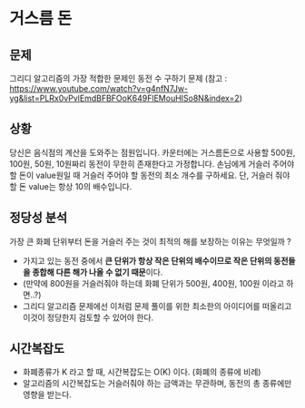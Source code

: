 # 거스름 돈

## 문제

그리디 알고리즘의 가장 적합한 문제인 동전 수 구하기 문제
(참고 : https://www.youtube.com/watch?v=g4nfN7Jw-yg&list=PLRx0vPvlEmdBFBFOoK649FlEMouHISo8N&index=2)

## 상황

당신은 음식점의 계산을 도와주는 점원입니다.
카운터에는 거스름돈으로 사용할 500원, 100원, 50원, 10원짜리 동전이 무한히 존재한다고 가정합니다.
손님에게 거슬러 주어야 할 돈이 value원일 때 거슬러 주어야 할 동전의 최소 개수를 구하세요.
단, 거슬러 줘야 할 돈 value는 항상 10의 배수입니다.

## 정당성 분석

가장 큰 화폐 단위부터 돈을 거슬러 주는 것이 최적의 해를 보장하는 이유는 무엇일까 ?

-   가지고 있는 동전 중에서 <b>큰 단위가 항상 작은 단위의 배수이므로 작은 단위의 동전들을 종합해 다른 해가 나올 수 없기 때문</b>이다.
-   (만약에 800원을 거슬러줘야 하는데 화폐 단위가 500원, 400원, 100원 이라고 하면..?)
-   그리디 알고리즘 문제에선 이처럼 문제 풀이를 위한 최소한의 아이디어를 떠올리고 이것이 정당한지 검토할 수 있어야 한다.

## 시간복잡도

-   화폐종류가 K 라고 할 때, 시간복잡도는 O(K) 이다. (화폐의 종류에 비례)
-   알고리즘의 시간복잡도는 거슬러줘야 하는 금액과는 무관하며, 동전의 총 종류에만 영향을 받는다.
